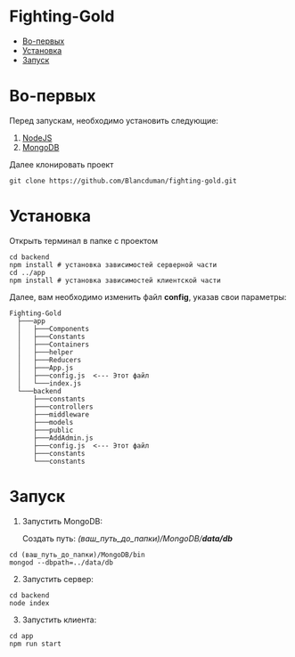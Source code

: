 # Fighting-Gold

[//]: # (head-end)

* [Во-первых](#Во-первых)
* [Установка](#Установка)
* [Запуск](#Запуск)

# Во-первых
Перед запускам, необходимо установить следующие:
1. [NodeJS](https://nodejs.org/en/)
2. [MongoDB](https://www.mongodb.com/download-center/community)

Далее клонировать проект
```
git clone https://github.com/Blancduman/fighting-gold.git
```

# Установка
Открыть терминал в папке с проектом
```
cd backend
npm install # установка зависимостей серверной части
cd ../app
npm install # установка зависимостей клиентской части
```
Далее, вам необходимо изменить файл **config**, указав свои параметры:
```
Fighting-Gold
  ├───app
  │   ├───Components
  │   ├───Constants
  │   ├───Containers
  │   ├───helper
  │   ├───Reducers
  │   ├───App.js
  │   ├───config.js  <--- Этот файл
  │   └───index.js
  └───backend    
      ├───constants
      ├───controllers
      ├───middleware
      ├───models
      ├───public
      ├───AddAdmin.js
      ├───config.js  <--- Этот файл
      ├───constants
      └───constants
```



# Запуск
1. Запустить MongoDB:

    Создать путь: _(ваш_путь_до_папки)/MongoDB/**data/db**_
```
cd (ваш_путь_до_папки)/MongoDB/bin
mongod --dbpath=../data/db
```
2. Запустить сервер:
```
cd backend
node index
```
3. Запустить клиента:
```
cd app
npm run start
```
[//]: # (foot-start)

[{]: <helper> (navStep)


[}]: #

